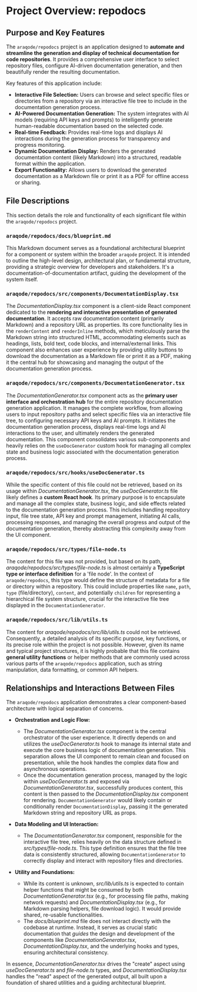 # Project Overview: repodocs

## Purpose and Key Features

The `araqode/repodocs` project is an application designed to **automate and streamline the generation and display of technical documentation for code repositories**. It provides a comprehensive user interface to select repository files, configure AI-driven documentation generation, and then beautifully render the resulting documentation.

Key features of this application include:

*   **Interactive File Selection:** Users can browse and select specific files or directories from a repository via an interactive file tree to include in the documentation generation process.
*   **AI-Powered Documentation Generation:** The system integrates with AI models (requiring API keys and prompts) to intelligently generate human-readable documentation based on the selected code.
*   **Real-time Feedback:** Provides real-time logs and displays AI interactions during the generation process for transparency and progress monitoring.
*   **Dynamic Documentation Display:** Renders the generated documentation content (likely Markdown) into a structured, readable format within the application.
*   **Export Functionality:** Allows users to download the generated documentation as a Markdown file or print it as a PDF for offline access or sharing.

## File Descriptions

This section details the role and functionality of each significant file within the `araqode/repodocs` project.

### `araqode/repodocs/docs/blueprint.md`

This Markdown document serves as a foundational architectural blueprint for a component or system within the broader `araqode` project. It is intended to outline the high-level design, architectural plan, or fundamental structure, providing a strategic overview for developers and stakeholders. It's a documentation-of-documentation artifact, guiding the development of the system itself.

### `araqode/repodocs/src/components/DocumentationDisplay.tsx`

The _DocumentationDisplay.tsx_ component is a client-side React component dedicated to the **rendering and interactive presentation of generated documentation**. It accepts raw documentation content (primarily Markdown) and a repository URL as properties. Its core functionality lies in the `renderContent` and `renderInline` methods, which meticulously parse the Markdown string into structured HTML, accommodating elements such as headings, lists, bold text, code blocks, and internal/external links. This component also enhances user experience by providing utility buttons to download the documentation as a Markdown file or print it as a PDF, making it the central hub for showcasing and managing the output of the documentation generation process.

### `araqode/repodocs/src/components/DocumentationGenerator.tsx`

The _DocumentationGenerator.tsx_ component acts as the **primary user interface and orchestration hub** for the entire repository documentation generation application. It manages the complete workflow, from allowing users to input repository paths and select specific files via an interactive file tree, to configuring necessary API keys and AI prompts. It initiates the documentation generation process, displays real-time logs and AI interactions to the user, and ultimately renders the generated documentation. This component consolidates various sub-components and heavily relies on the `useDocGenerator` custom hook for managing all complex state and business logic associated with the documentation generation process.

### `araqode/repodocs/src/hooks/useDocGenerator.ts`

While the specific content of this file could not be retrieved, based on its usage within _DocumentationGenerator.tsx_, the _useDocGenerator.ts_ file likely defines a **custom React hook**. Its primary purpose is to encapsulate and manage all the complex state, business logic, and side effects related to the documentation generation process. This includes handling repository input, file tree state, API key and prompt management, initiating AI calls, processing responses, and managing the overall progress and output of the documentation generation, thereby abstracting this complexity away from the UI component.

### `araqode/repodocs/src/types/file-node.ts`

The content for this file was not provided, but based on its path, _araqode/repodocs/src/types/file-node.ts_ is almost certainly a **TypeScript type or interface definition** for a 'file node'. In the context of `araqode/repodocs`, this type would define the structure of metadata for a file or directory within a repository. This could include properties like `name`, `path`, `type` (file/directory), `content`, and potentially `children` for representing a hierarchical file system structure, crucial for the interactive file tree displayed in the `DocumentationGenerator`.

### `araqode/repodocs/src/lib/utils.ts`

The content for _araqode/repodocs/src/lib/utils.ts_ could not be retrieved. Consequently, a detailed analysis of its specific purpose, key functions, or its precise role within the project is not possible. However, given its name and typical project structures, it is highly probable that this file contains **general utility functions** or helper methods that are commonly used across various parts of the `araqode/repodocs` application, such as string manipulation, data formatting, or common API helpers.

## Relationships and Interactions Between Files

The `araqode/repodocs` application demonstrates a clear component-based architecture with logical separation of concerns.

*   **Orchestration and Logic Flow:**
    *   The _DocumentationGenerator.tsx_ component is the central orchestrator of the user experience. It directly depends on and utilizes the _useDocGenerator.ts_ hook to manage its internal state and execute the core business logic of documentation generation. This separation allows the UI component to remain clean and focused on presentation, while the hook handles the complex data flow and asynchronous operations.
    *   Once the documentation generation process, managed by the logic within _useDocGenerator.ts_ and exposed via _DocumentationGenerator.tsx_, successfully produces content, this content is then passed to the _DocumentationDisplay.tsx_ component for rendering. `DocumentationGenerator` would likely contain or conditionally render `DocumentationDisplay`, passing it the generated Markdown string and repository URL as props.

*   **Data Modeling and UI Interaction:**
    *   The _DocumentationGenerator.tsx_ component, responsible for the interactive file tree, relies heavily on the data structure defined in _src/types/file-node.ts_. This type definition ensures that the file tree data is consistently structured, allowing `DocumentationGenerator` to correctly display and interact with repository files and directories.

*   **Utility and Foundations:**
    *   While its content is unknown, _src/lib/utils.ts_ is expected to contain helper functions that might be consumed by both _DocumentationGenerator.tsx_ (e.g., for processing file paths, making network requests) and _DocumentationDisplay.tsx_ (e.g., for Markdown parsing helpers, file download logic). It would provide shared, re-usable functionalities.
    *   The _docs/blueprint.md_ file does not interact directly with the codebase at runtime. Instead, it serves as crucial static documentation that *guides* the design and development of the components like _DocumentationGenerator.tsx_, _DocumentationDisplay.tsx_, and the underlying hooks and types, ensuring architectural consistency.

In essence, _DocumentationGenerator.tsx_ drives the "create" aspect using _useDocGenerator.ts_ and _file-node.ts_ types, and _DocumentationDisplay.tsx_ handles the "read" aspect of the generated output, all built upon a foundation of shared utilities and a guiding architectural blueprint.
